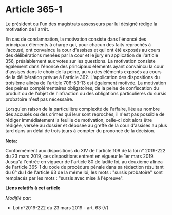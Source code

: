 # Article 365-1

Le président ou l'un des magistrats assesseurs par lui désigné rédige la motivation de l'arrêt.

En cas de condamnation, la motivation consiste dans l'énoncé des principaux éléments à charge qui, pour chacun des faits
reprochés à l'accusé, ont convaincu la cour d'assises et qui ont été exposés au cours des délibérations menées par la cour et
le jury en application de l'article 356, préalablement aux votes sur les questions. La motivation consiste également dans
l'énoncé des principaux éléments ayant convaincu la cour d'assises dans le choix de la peine, au vu des éléments exposés au
cours de la délibération prévue à l'article 362. L'application des dispositions du troisième alinéa de l'article 706-53-13
est également motivée. La motivation des peines complémentaires obligatoires, de la peine de confiscation du produit ou de
l'objet de l'infraction ou des obligations particulières du sursis probatoire n'est pas nécessaire.

Lorsqu'en raison de la particulière complexité de l'affaire, liée au nombre des accusés ou des crimes qui leur sont
reprochés, il n'est pas possible de rédiger immédiatement la feuille de motivation, celle-ci doit alors être rédigée, versée
au dossier et déposée au greffe de la cour d'assises au plus tard dans un délai de trois jours à compter du prononcé de la
décision.

**Nota:**

Conformément aux dispositions du XIV de l'article 109 de la loi n° 2019-222 du 23 mars 2019, ces dispositions entrent en
vigueur le 1er mars 2019. Jusqu'à l'entrée en vigueur de l'article 80 de ladite loi, au deuxième alinéa de l'article 365-1 du
code de procédure pénale dans sa rédaction résultant du 6° du I de l'article 63 de la même loi, les mots : "sursis
probatoire" sont remplacés par les mots : "sursis avec mise à l'épreuve".

**Liens relatifs à cet article**

_Modifié par_:

  - Loi n°2019-222 du 23 mars 2019 - art. 63 (V)
